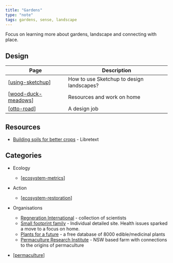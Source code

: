 ```yaml
---
title: "Gardens"
type: "note"
tags: gardens, sense, landscape
---
```


Focus on learning more about gardens, landscape and connecting with place.

## Design

| Page | Description |
| --- | --- |
| [[using-sketchup]] | How to use Sketchup to design landscapes? |
| [[wood-duck-meadows]] | Resources and work on home |  
| [[otto-road]] | A design job |

## Resources

- [Building soils for better crops](https://geo.libretexts.org/Bookshelves/Soil_Science/Building_Soils_for_Better_Crops_-_Ecological_Management_for_Healthy_Soils_4e_(Magdoff_and_van_Es)) - Libretext

## Categories

- Ecology

    - [[ecosystem-metrics]]

- Action

    - [[ecosystem-restoration]]

- Organisations

    - [Regneration International](https://regenerationinternational.org/) - collection of scientists 
    - [Small footprint family](https://www.smallfootprintfamily.com/) - Individual detailed site. Health issues sparked a move to a focus on home.
    - [Plants for a future](https://pfaf.org/user/default.aspx) - a free database of 8000 edible/medicinal plants
    - [Permaculture Research Institute](https://www.permaculturenews.org/) - NSW based farm with connections to the origins of permaculture

- [[permaculture]]




[//begin]: # "Autogenerated link references for markdown compatibility"
[using-sketchup]: using-sketchup "Using Sketchup"
[wood-duck-meadows]: wood-duck-meadows "Wood duck meadows"
[otto-road]: otto-road "otto-road"
[ecosystem-metrics]: ecosystem-metrics "Ecosystem metrics"
[ecosystem-restoration]: ecosystem-restoration "Ecosystem restoration"
[permaculture]: permaculture "Permaculture"
[//end]: # "Autogenerated link references"